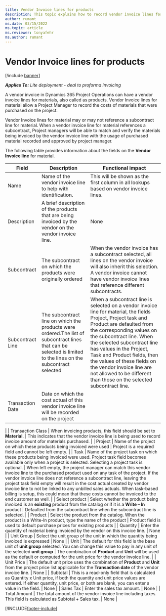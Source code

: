 ```yaml
---
title: Vendor Invoice lines for products
description: This topic explains how to record vendor invoice lines for products and use the various fields to record product purchases from vendors.
author: rumant
ms.date: 03/15/2022
ms.topic: article
ms.reviewer: tonyafehr 
ms.author: rumant
---
```


# Vendor Invoice lines for products

[!include [banner](../../includes/dataverse-preview.md)]

_**Applies To:** Lite deployment - deal to proforma invoicing_

A vendor invoice in Dynamics 365 Project Operations can have a vendor invoice lines for materials, also called as products. Vendor Invoice lines for material allow a Project Manager to record the costs of materials that were purchased on the project.

Vendor Invoice lines for material may or may not reference a subcontract line for material. When a vendor invoice line for material references a subcontract, Project managers will be able to match and verify the materials being invoiced by the vendor invoice line with the usage of purchased material recorded and approved by project manager.

The following table provides information about the fields on the  **Vendor Invoice line**  for material.

| **Field** | **Description** | **Functional impact** |
| --- | --- | --- |
| Name | Name of the vendor invoice line to help with identification. | This will be shown as the first column in all lookups based on vendor invoice lines. |
| Description | A brief description of the products that are being invoiced by the vendor on the vendor invoice line. | None |
| Subcontract | The subcontract on which the products were originally ordered | When the vendor invoice has a subcontract selected, all lines on the vendor invoice will also inherit this selection. A vendor invoice cannot have vendor invoice lines that reference different subcontracts. |
| Subcontract Line | The subcontract line on which the products were ordered.The list of subcontract lines that can be selected is limited to the lines on the subcontract selected | When a subcontract line is selected on a vendor invoice line for material, the fields Project, Project task and Product are defaulted from the corresponding values on the subcontract line. When the selected subcontract line has values in the Project, Task and Product fields, then the values of these fields on the vendor invoice line are not allowed to be different than those on the selected subcontract line. |
| Transaction Date | Date on which the cost actual of this vendor invoice line will be recorded on the project |
 |
| Transaction Class | When invoicing products, this field should be set to **Material**. | This indicates that the vendor invoice line is being used to record invoice amount ofor materials purchased. |
| Project | Name of the project on which these products being invoiced were used | Project is a required field and cannot be left empty. |
| Task | Name of the project task on which these products being invoiced were used. Project task field becomes available only when a project is selected. Selecting a project task is optional. | When left empty, the project manager can match this vendor invoice line to the purchased product used on any task of the project. If the vendor invoice line does not reference a subcontract line, leaving the project task field empty will result in the cost actual created by vendor invoice line to not be linked to any unbilled sales actuals. When task-based billing is setup, this could mean that these costs cannot be invoiced to the end customer as well. |
| Select product | Select whether the product being invoiced is an **existing** product from the catalog or if it is a **Write – In** product | Defaulted from the subcontract line when the subcontract line is selected. |
| Product | Select the product from the catalog. When the product is a Write-In product, type the name of the product | Product field is used to default purchase prices for existing products |
| Quantity | Enter the quantity of material being invoiced by the vendor on this invoice line. | None |
| Unit Group | Select the unit group of the unit in which the quantity being invoiced is expressed | None |
| Unit | The default for this field is the base unit of **unit group** selected. You can change this value to pay in any unit of the selected **unit group** | The combination of  **Product**  and  **Unit**  will be used as the default or computed for the unit price for the vendor invoice line. |
| Unit Price | The default unit price uses the combination of  **Product**  and  **Unit**  from the project price list applicable for the  **Transaction date** of the vendor invoice line. | None |
| Subtotal | This is a read-only field that is calculated as Quantity x Unit price, if both the quantity and unit price values are entered. If either quantity, unit price, or both are blank, you can enter a value in the field. | None |
| Sales Tax | Enter the sales tax amount. | None |
| Total Amount | The total amount of the vendor invoice line including taxes. This field is calculated as Subtotal + Sales tax. | None |

[!INCLUDE[footer-include](../../includes/footer-banner.md)]
